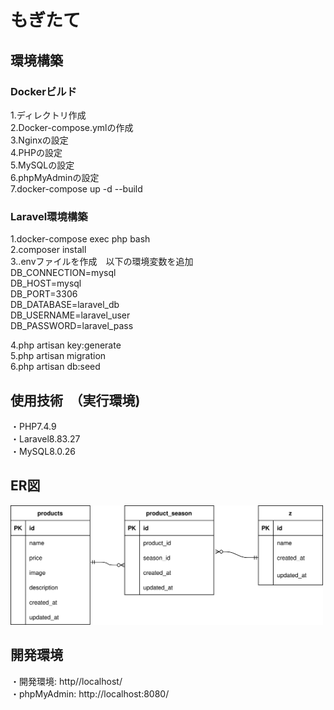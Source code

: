 # もぎたて

## 環境構築
### Dockerビルド  

1.ディレクトリ作成  
2.Docker-compose.ymlの作成  
3.Nginxの設定  
4.PHPの設定  
5.MySQLの設定  
6.phpMyAdminの設定  
7.docker-compose up -d --build  

### Laravel環境構築
1.docker-compose exec php bash  
2.composer install  
3..envファイルを作成　以下の環境変数を追加  
DB_CONNECTION=mysql  
DB_HOST=mysql  
DB_PORT=3306  
DB_DATABASE=laravel_db  
DB_USERNAME=laravel_user  
DB_PASSWORD=laravel_pass  

4.php artisan key:generate  
5.php artisan migration  
6.php artisan db:seed  


## 使用技術　（実行環境)
・PHP7.4.9  
・Laravel8.83.27  
・MySQL8.0.26

## ER図
<img width="500" src="src/ER.svg">

## 開発環境
・開発環境: http//localhost/  
・phpMyAdmin: http://localhost:8080/